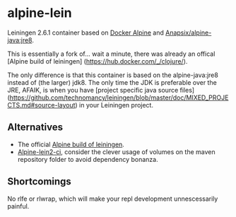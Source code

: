 # alpine-lein

Leiningen 2.6.1 container based on [Docker Alpine](https://hub.docker.com/_/alpine/) and [Anapsix/alpine-java:jre8](https://github.com/anapsix/docker-alpine-java).

This is essentially a fork of... wait a minute, there was already an offical [Alpine build of leiningen] (https://hub.docker.com/_/clojure/).

The only difference is that this container is based on the alpine-java:jre8 instead of (the larger) jdk8. The only time the JDK is preferable over the JRE, AFAIK, is when you have [project specific java source files] (https://github.com/technomancy/leiningen/blob/master/doc/MIXED_PROJECTS.md#source-layout) in your Leiningen project.

## Alternatives

* The official [Alpine build of leiningen](https://hub.docker.com/_/clojure/).
* [Alpine-lein2-ci](https://github.com/ryanbaldwin/alpine-lein2-ci), consider the clever usage of volumes on the maven repository folder to avoid dependency bonanza.

## Shortcomings

No rlfe or rlwrap, which will make your repl development unnescessarily painful.
